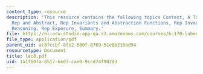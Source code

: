 ```yaml
---
content_type: resource
description: 'This resource contains the following topics Context, A Tale of Two Spaces:
  Rep and Abstract, Rep Invariants and Abstraction Functions, Rep Invariants for Modular
  Reasoning, Rep Exposure, Summary.'
file: https://ol-ocw-studio-app-qa.s3.amazonaws.com/courses/6-170-laboratory-in-software-engineering-fall-2005/1a1f80fa85176ed3cae09ccd74f902d3_lec8.pdf
file_type: application/pdf
parent_uid: ac8fccbf-8fe2-680f-8769-51e8b210ad94
resourcetype: Document
title: lec8.pdf
uid: 1a1f80fa-8517-6ed3-cae0-9ccd74f902d3
---
```

